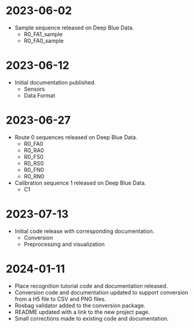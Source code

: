 # 2023-06-02

- Sample sequence released on Deep Blue Data.
    - R0_FA1_sample
    - R0_FA0_sample

# 2023-06-12

- Initial documentation published.
    - Sensors
    - Data Format

# 2023-06-27

- Route 0 sequences released on Deep Blue Data.
    - R0_FA0
    - R0_RA0
    - R0_FS0
    - R0_RS0
    - R0_FN0
    - R0_RN0
- Calibration sequence 1 released on Deep Blue Data.
    - C1

# 2023-07-13

- Initial code release with corresponding documentation.
    - Conversion
    - Preprocessing and visualization

# 2024-01-11

- Place recognition tutorial code and documentation released.
- Conversion code and documentation updated to support conversion from a H5 file to CSV and PNG files.
- Rosbag validator added to the conversion package.
- README updated with a link to the new project page.
- Small corrections made to existing code and documentation.
